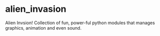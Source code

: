 # alien_invasion
Alien Invsion! Collection of fun, power-ful python modules that manages graphics, animation and even sound.
